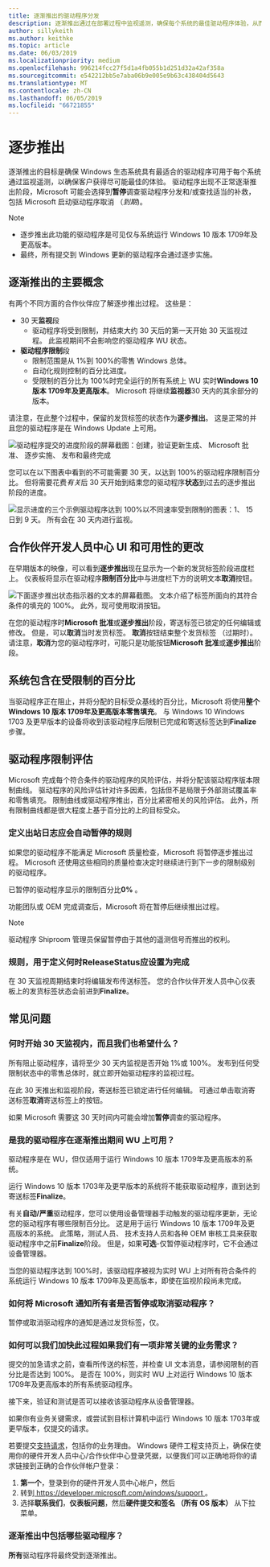 ```yaml
---
title: 逐渐推出的驱动程序分发
description: 逐渐推出通过在部署过程中监视遥测，确保每个系统的最佳驱动程序体验，从而加快并拖慢发布所示。
author: sillykeith
ms.author: keithke
ms.topic: article
ms.date: 06/03/2019
ms.localizationpriority: medium
ms.openlocfilehash: 996214fcc27f5d1a4fb055b1d251d32a42af358a
ms.sourcegitcommit: e542212bb5e7aba06b9e005e9b63c438404d5643
ms.translationtype: MT
ms.contentlocale: zh-CN
ms.lasthandoff: 06/05/2019
ms.locfileid: "66721855"
---
```

# <a name="gradual-rollout"></a>逐步推出

逐渐推出的目标是确保 Windows 生态系统具有最适合的驱动程序可用于每个系统通过监视遥测，以确保客户获得尽可能最佳的体验。 驱动程序出现不正常逐渐推出阶段，Microsoft 可能会选择到**暂停**调查驱动程序分发和/或查找适当的补救，包括 Microsoft 启动驱动程序取消 （_到期_)。

>[!NOTE]
> - 逐步推出此功能的驱动程序是可见仅与系统运行 Windows 10 版本 1709年及更高版本。
> - 最终，所有提交到 Windows 更新的驱动程序会通过逐步实施。

## <a name="main-concepts-of-gradual-rollout"></a>逐渐推出的主要概念

有两个不同方面的合作伙伴应了解逐步推出过程。  这些是：

- 30 天**监视**段
  - 驱动程序将受到限制，并结束大约 30 天后的第一天开始 30 天监视过程。 此监视期间不会影响您的驱动程序 WU 状态。
- **驱动程序限制**段
  - 限制范围是从 1%到 100%的零售 Windows 总体。
  - 自动化规则控制的百分比进度。
  - 受限制的百分比为 100%时完全运行的所有系统上 WU 实时**Windows 10 版本 1709年及更高版本**。  Microsoft 将继续**监视器**30 天内的其余部分的版本。

请注意，在此整个过程中，保留的发货标签的状态作为**逐步推出**。 这是正常的并且您的驱动程序是在 Windows Update 上可用。

 ![驱动程序提交的进度阶段的屏幕截图：创建，验证更新生成、 Microsoft 批准、 逐步实施、 发布和最终完成](images/gradual-rollout-phases.png)

 您可以在以下图表中看到的不可能需要 30 天，以达到 100%的驱动程序限制百分比。 但将需要花费*有关*后 30 天开始到结束您的驱动程序**状态**到过去的逐步推出阶段的进度。

 ![显示进度的三个示例驱动程序达到 100%以不同速率受到限制的图表：1、 15 日到 9 天。 所有会在 30 天内进行监视。](images/gradual-rollout-chart.png)

## <a name="partner-dev-center-ui-and-usability-changes"></a>合作伙伴开发人员中心 UI 和可用性的更改

在早期版本的映像，可以看到**逐步推出**现在显示为一个新的发货标签阶段进度栏上。 仪表板将显示在驱动程序**限制百分比**中与进度栏下方的说明文本**取消**按钮。

 ![下面逐步推出状态指示器的文本的屏幕截图。 文本介绍了标签所面向的其符合条件的填充的 100%。 此外，现可使用取消按钮。](images/gradual-rollout.png)

在您的驱动程序时**Microsoft 批准**或**逐步推出**阶段，寄送标签已锁定的任何编辑或修改。 但是，可以**取消**当时发货标签。 **取消**按钮结束整个发货标签 （过期时）。 请注意，**取消**为您的驱动程序时，可能只是功能按钮**Microsoft 批准**或**逐步推出**阶段。

## <a name="systems-included-in-the-throttled-percentages"></a>系统包含在受限制的百分比

当驱动程序正在阻止，并将分配的目标受众基线的百分比，Microsoft 将使用**整个 Windows 10 版本 1709年及更高版本零售填充**。  与 Windows 10 Windows 1703 及更早版本的设备将收到该驱动程序后限制已完成和寄送标签达到**Finalize**步骤。

## <a name="driver-throttling-assessments"></a>驱动程序限制评估

Microsoft 完成每个符合条件的驱动程序的风险评估，并将分配该驱动程序版本限制曲线。 驱动程序的风险评估针对许多因素，包括但不是局限于外部测试覆盖率和零售填充。 限制曲线或驱动程序推出，百分比紧密相关的风险评估。 此外，所有限制曲线都是很大程度上基于百分比的上的目标受众。

### <a name="rules-that-define-when-a-rollout-should-automatically-pause"></a>定义出站日志应会自动暂停的规则

如果您的驱动程序不能满足 Microsoft 质量检查，Microsoft 将暂停逐步推出过程。  Microsoft 还使用这些相同的质量检查决定时继续进行到下一步的限制级别的驱动程序。  

已暂停的驱动程序显示的限制百分比**0%** 。

功能团队或 OEM 完成调查后，Microsoft 将在暂停后继续推出过程。

>[!NOTE]
>驱动程序 Shiproom 管理员保留暂停由于其他的遥测信号而推出的权利。

### <a name="rules-that-define-when-releasestatus-should-be-set-to-complete"></a>规则，用于定义何时**ReleaseStatus**应设置为**完成**

在 30 天监视周期结束时将编辑发布传送标签。 您的合作伙伴开发人员中心仪表板上的发货标签状态会前进到**Finalize**。

## <a name="faq"></a>常见问题

### <a name="when-will-the-30-day-monitoring-period-start-and-what-should-we-expect"></a>何时开始 30 天监视内，而且我们也希望什么？

所有阻止驱动程序，请将至少 30 天内监视是否开始 1%或 100%。 发布到任何受限制状态中的零售总体时，就立即开始驱动程序的监视过程。

在此 30 天推出和监视阶段，寄送标签已锁定进行任何编辑。 可通过单击取消寄送标签**取消**寄送标签上的按钮。

如果 Microsoft 需要这 30 天时间内可能会增加**暂停**调查的驱动程序。

### <a name="is-my-driver-available-on-wu-during-gradual-rollout"></a>是我的驱动程序在逐渐推出期间 WU 上可用？

驱动程序是在 WU，但仅适用于运行 Windows 10 版本 1709年及更高版本的系统。

运行 Windows 10 版本 1703年及更早版本的系统将不能获取驱动程序，直到达到寄送标签**Finalize**。

有关**自动/严重**驱动程序，您可以使用设备管理器手动触发的驱动程序更新，无论您的驱动程序有哪些限制百分比。 这是用于运行 Windows 10 版本 1709年及更高版本的系统。 此策略，测试人员、 技术支持人员和各种 OEM 审核工具来获取驱动程序中之前**Finalize**阶段。 但是，如果**可选**-仅暂停驱动程序时，它不会通过设备管理器。

当您的驱动程序达到 100%时，该驱动程序被视为实时 WU 上对所有符合条件的系统运行 Windows 10 版本 1709年及更高版本，即使在监视阶段尚未完成。

### <a name="how-will-microsoft-notify-an-owner-if-a-driver-is-paused-or-cancelled"></a>如何将 Microsoft 通知所有者是否暂停或取消驱动程序？

暂停或取消驱动程序的通知是通过发货标签，仅。

### <a name="how-can-we-expedite-this-process-if-we-have-a-critical-business-need"></a>如何可以我们加快此过程如果我们有一项非常关键的业务需求？

提交的加急请求之前，查看所传送的标签，并检查 UI 文本消息，请参阅限制的百分比是否达到 100%。 是否在 100%，则实时 WU 上对运行 Windows 10 版本 1709年及更高版本的所有系统驱动程序。

接下来，验证和测试是否可以接收该驱动程序从设备管理器。

如果你有业务关键需求，或尝试到目标计算机中运行 Windows 10 版本 1703年或更早版本，仅提交的请求。

若要提交[支持请求](https://developer.microsoft.com/windows/hardware/support)，包括你的业务理由。 Windows 硬件工程支持页上，确保在使用你的硬件开发人员中心/合作伙伴中心登录凭据，以便我们可以正确地将你的请求链接到正确的合作伙伴帐户登录：

1. **第一个**，登录到你的硬件开发人员中心帐户，然后
2. 转到[ https://developer.microsoft.com/windows/support ](https://developer.microsoft.com/windows/support)。
3. 选择**联系我们**，**仪表板问题**，然后**硬件提交和签名 （所有 OS 版本）** 从下拉菜单。

### <a name="what-drivers-are-included-in-the-gradual-rollout"></a>逐渐推出中包括哪些驱动程序？

**所有**驱动程序将最终受到逐渐推出。